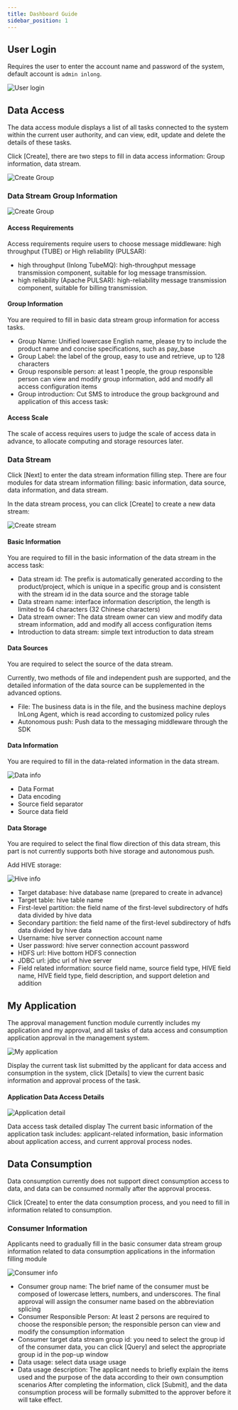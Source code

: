 ```yaml
---
title: Dashboard Guide
sidebar_position: 1
---
```


## User Login

Requires the user to enter the account name and password of the system, default account is `admin inlong`.

![User login](img/user-login.png)

## Data Access

The data access module displays a list of all tasks connected to the system within the current user authority, and can
view, edit, update and delete the details of these tasks.

Click [Create], there are two steps to fill in data access information: Group information, data stream.

![Create Group](img/create-group.png)

### Data Stream Group Information

![Create Group](img/group-information.png)

#### Access Requirements

Access requirements require users to choose message middleware: high throughput (TUBE) or High reliability (PULSAR):

- high throughput (Inlong TubeMQ): high-throughput message transmission component, suitable for log message transmission.
- high reliability (Apache PULSAR): high-reliability message transmission component, suitable for billing transmission.

#### Group Information

You are required to fill in basic data stream group information for access tasks.

- Group Name: Unified lowercase English name, please try to include the product name and concise
  specifications, such as pay_base
- Group Label: the label of the group, easy to use and retrieve, up to 128 characters
- Group responsible person: at least 1 people, the group responsible person can view and modify group
  information, add and modify all access configuration items
- Group introduction: Cut SMS to introduce the group background and application of this access task:

#### Access Scale

The scale of access requires users to judge the scale of access data in advance, to allocate computing and storage
resources later.

### Data Stream

Click [Next] to enter the data stream information filling step. There are four modules for data stream information filling:
basic information, data source, data information, and data stream.

In the data stream process, you can click [Create] to create a new data stream:

![Create stream](img/create-stream.png)

#### Basic Information

You are required to fill in the basic information of the data stream in the access task:

- Data stream id: The prefix is automatically generated according to the product/project, which is unique in a 
  specific group and is consistent with the stream id in the data source and the storage table
- Data stream name: interface information description, the length is limited to 64 characters (32 Chinese characters)
- Data stream owner: The data stream owner can view and modify data stream information, add and modify all access
  configuration items
- Introduction to data stream: simple text introduction to data stream

#### Data Sources

You are required to select the source of the data stream.

Currently, two methods of file and independent push are supported, and the detailed information of the data source can
be supplemented in the advanced options.

- File: The business data is in the file, and the business machine deploys InLong Agent, which is read according to
  customized policy rules
- Autonomous push: Push data to the messaging middleware through the SDK

#### Data Information

You are required to fill in the data-related information in the data stream.

![Data info](img/data-info.png)

- Data Format
- Data encoding
- Source field separator
- Source data field

#### Data Storage

You are required to select the final flow direction of this data stream, this part is not currently supports both hive storage
and autonomous push.

Add HIVE storage:

![Hive info](img/hive-info.png)

- Target database: hive database name (prepared to create in advance)
- Target table: hive table name
- First-level partition: the field name of the first-level subdirectory of hdfs data divided by hive data
- Secondary partition: the field name of the first-level subdirectory of hdfs data divided by hive data
- Username: hive server connection account name
- User password: hive server connection account password
- HDFS url: Hive bottom HDFS connection
- JDBC url: jdbc url of hive server
- Field related information: source field name, source field type, HIVE field name, HIVE field type, field description,
  and support deletion and addition

## My Application

The approval management function module currently includes my application and my approval, and all tasks of data access
and consumption application approval in the management system.

![My application](img/my-application.png)

Display the current task list submitted by the applicant for data access and consumption in the system, click [Details]
to view the current basic information and approval process of the task.

#### Application Data Access Details

![Application detail](img/application-detail.png)

Data access task detailed display The current basic information of the application task includes: applicant-related
information, basic information about application access, and current approval process nodes.

## Data Consumption

Data consumption currently does not support direct consumption access to data, and data can be consumed normally after
the approval process.

Click [Create] to enter the data consumption process, and you need to fill in information related to
consumption.

### Consumer Information

Applicants need to gradually fill in the basic consumer data stream group information related to data consumption applications in
the information filling module

![Consumer info](img/consumer-info.png)

- Consumer group name: The brief name of the
  consumer must be composed of lowercase letters, numbers, and underscores. The final approval will assign the consumer
  name based on the abbreviation splicing
- Consumer Responsible Person: At least 2 persons are required to choose the responsible person; the responsible person
  can view and modify the consumption information
- Consumer target data stream group id: you need to select the group id of the consumer data, you can click [Query] and 
  select the appropriate group id in the pop-up window
- Data usage: select data usage usage
- Data usage description: The applicant needs to briefly explain the items used and the purpose of the data according to
  their own consumption scenarios After completing the information, click [Submit], and the data consumption process
  will be formally submitted to the approver before it will take effect.